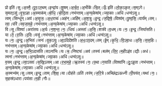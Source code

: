 

  
प्रो इति॑।सु।अ॒स्मै॒।पु॒रः॒ऽर॒थम्।इन्द्रा॑य।शू॒षम्।अ॒र्च॒त॒।अ॒भीके॑।चि॒त्।ऊँ॒ इति॑।लो॒क॒ऽकृत्।स॒म्ऽगे।स॒मत्ऽसु॑।वृ॒त्र॒ऽहा।अ॒स्माक॑म्।बो॒धि॒।चो॒दि॒ता।नभ॑न्ताम्।अ॒न्य॒केषा॑म्।ज्या॒काः।अधि॑।धन्व॑ऽसु॥  
त्वम्।सिन्धू॑न्।अव॑।अ॒सृ॒जः॒।अ॒ध॒राचः॑।अह॑न्।अहि॑म्।अ॒श॒त्रुः।इ॒न्द्र॒।ज॒ज्ञि॒षे॒।विश्व॑म्।पु॒ष्य॒सि॒।वार्य॑म्।तम्।त्वा॒।परि॑।स्व॒जा॒म॒हे॒।नभ॑न्ताम्।अ॒न्य॒केषा॑म्।ज्या॒काः।अधि॑।धन्व॑ऽसु॥  
वि।सु।विश्वा॑।अरा॑तयः।अ॒र्यः।न॒श॒न्त॒।नः॒।धियः॑।अस्ता॑।अ॒सि॒।शत्र॑वे।व॒धम्।यः।नः॒।इ॒न्द्र॒।जिघां॑सति।या।ते॒।रा॒तिः।द॒दिः।वसु॑।नभ॑न्ताम्।अ॒न्य॒केषा॑म्।ज्या॒काः।अधि॑।धन्व॑ऽसु॥  
यः।नः॒।इ॒न्द्र॒।अ॒भितः॑।जनः॑।वृ॒क॒ऽयुः।आ॒ऽदिदे॑शति।अ॒धः॒ऽप॒दम्।तम्।ई॒म्।कृ॒धि॒।वि॒ऽबा॒धः।अ॒सि॒।स॒स॒हिः।नभ॑न्ताम्।अ॒न्य॒केषा॑म्।ज्या॒काः।अधि॑।धन्व॑ऽसु॥  
यः।नः॒।इ॒न्द्र॒।अ॒भि॒ऽदास॑ति।सऽना॑भिः।यः।च॒।निष्ट्यः॑।अव॑।तस्य॑।बल॑म्।ति॒र॒।म॒हीऽइ॑व।द्यौः।अध॑।त्मना॑।नभ॑न्ताम्।अ॒न्य॒केषा॑म्।ज्या॒काः।अधि॑।धन्व॑ऽसु॥  
व॒यम्।इ॒न्द्र॒।त्वा॒ऽयवः॑।स॒खि॒ऽत्वम्।आ।र॒भा॒म॒हे॒।ऋ॒तस्य॑।नः॒।प॒था।न॒याति॑।विश्वा॑नि।दुः॒ऽइ॒ता।नभ॑न्ताम्।अ॒न्य॒केषा॑म्।ज्या॒काः।अधि॑।धन्व॑ऽसु॥  
अ॒स्मभ्य॑म्।सु।त्वम्।इ॒न्द्र॒।ताम्।शि॒क्ष॒।या।दोह॑ते।प्रति॑।वर॑म्।ज॒रि॒त्रे।अच्छि॑द्रऽऊध्नी।पी॒पय॑त्।यथा॑।नः॒।स॒हस्र॑ऽधारा।पय॑सा।म॒ही।गौः॥  
